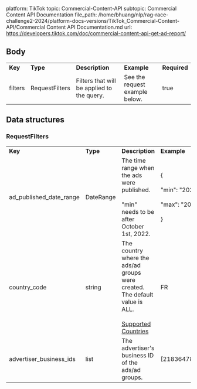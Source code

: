 platform: TikTok
topic: Commercial-Content-API
subtopic: Commercial Content API Documentation
file_path: /home/bhuang/nlp/rag-race-challenge2-2024/platform-docs-versions/TikTok_Commercial-Content-API/Commercial Content API Documentation.md
url: https://developers.tiktok.com/doc/commercial-content-api-get-ad-report/

## Body

|     |     |     |     |     |
| --- | --- | --- | --- | --- |
| **Key** | **Type** | **Description** | **Example** | **Required** |
| filters | RequestFilters | Filters that will be applied to the query. | See the request example below. | true |

## Data structures

### RequestFilters

|     |     |     |     |     |
| --- | --- | --- | --- | --- |
| **Key** | **Type** | **Description** | **Example** | **Required** |
| ad\_published\_date\_range | DateRange | The time range when the ads were published.<br><br>"min" needs to be after October 1st, 2022. | {<br><br>"min": "20230102",<br><br>"max": "20230109"<br><br>} | true |
| country\_code | string | The country where the ads/ad groups were created. The default value is ALL.<br><br>[Supported Countries](https://developers.tiktok.com/doc/commercial-content-api-supported-countries) | FR  | false |
| advertiser\_business\_ids | list<i64> | The advertiser's business ID of the ads/ad groups. | \[21836478203048,3484763562784\] | false |